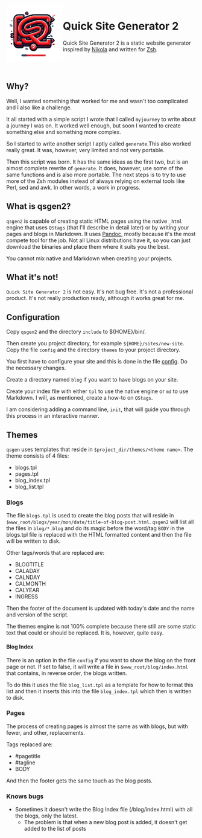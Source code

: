<img src="qsg2-square.png" width="150" align="left">

# Quick Site Generator 2
Quick Site Generator 2 is a static website generator inspired by [Nikola](https://github.com/getnikola/nikola) and written for [Zsh](https://zsh.sourceforge.io/).

<br><br>

## Why?

Well, I wanted something that worked for me and wasn't too complicated and I also like a challenge.

It all started with a simple script I wrote that I called ```myjourney``` to write about a journey I was on. It worked well enough, but soon I wanted to create something else and something more complex.

So I started to write another script I aptly called ```generate```.This also worked really great. It was, however, very limited and not very portable.

Then this script was born. It has the same ideas as the first two, but is an almost complete rewrite of ```generate```. It does, however, use some of the same functions and is also more portable. The next steps is to try to use more of the Zsh modules instead of always relying on external tools like Perl, sed and awk. In other words, a work in progress.

## What is qsgen2?

```qsgen2``` is capable of creating static HTML pages using the native ```_html``` engine that uses ```QStags``` (that I'll describe in detail later) or by writing your pages and blogs in Markdown. It uses [Pandoc](https://github.com/jgm/pandoc/releases), mostly because it's the most compete tool for the job. Not all Linux distributions have it, so you can just download the binaries and place them where it suits you the best.

You cannot mix native and Markdown when creating your projects.

## What it's not!

```Quick Site Generator 2``` is not easy. It's not bug free. It's not a professional product. It's not really production ready, although it works great for me.

## Configuration

Copy ```qsgen2``` and the directory ```include``` to ${HOME}/bin/.

Then create you project directory, for example ```${HOME}/sites/new-site```.
Copy the file ```config``` and the directory ```themes``` to your project directory.

You first have to configure your site and this is done in the file [config](config).
Do the necessary changes.

Create a directory named ```blog``` if you want to have blogs on your site.

Create your index file with either ```tpl``` to use the native engine or ```md``` to use Markdown.
I will, as mentioned, create a how-to on ```QStags```.

I am considering adding a command line, ```init```, that will guide you through this process in an interactive manner.

## Themes

```qsgen``` uses templates that reside in ```$project_dir/themes/<theme name>```. 
The theme consists of 4 files:

* blogs.tpl
* pages.tpl
* blog_index.tpl
* blog_list.tpl

### Blogs

The file ```blogs.tpl``` is used to create the blog posts that will reside in ```$www_root/blogs/year/mon/date/title-of-blog-post.html```.
```qsgen2``` will list all the files in ```blog/*.blog``` and do its magic before the word/tag ```BODY``` in the blogs.tpl file is replaced with the HTML formatted content and then the file will be written to disk.

Other tags/words that are replaced are:

* BLOGTITLE
* CALADAY
* CALNDAY
* CALMONTH
* CALYEAR
* INGRESS

Then the footer of the document is updated with today's date and the name and version of the script.

The themes engine is not 100% complete because there still are some static text that could or should be replaced. It is, however, quite easy.

#### Blog Index

There is an option in the file ```config``` if you want to show the blog on the front page or not. If set to false, it will write a file in ```$www_root/blog/index.html``` that contains, in reverse order, the blogs written.

To do this it uses the file ```blog_list.tpl``` as a template for how to format this list and then it inserts this into the file ```blog_index.tpl``` which then is written to disk.

### Pages

The process of creating pages is almost the same as with blogs, but with fewer, and other, replacements.

Tags replaced are:

* #pagetitle
* #tagline
* BODY

And then the footer gets the same touch as the blog posts.

### Knows bugs

* Sometimes it doesn't write the Blog Index file (/blog/index.html) with all the blogs, only the latest.
  * The problem is that when a new blog post is added, it doesn't get added to the list of posts
